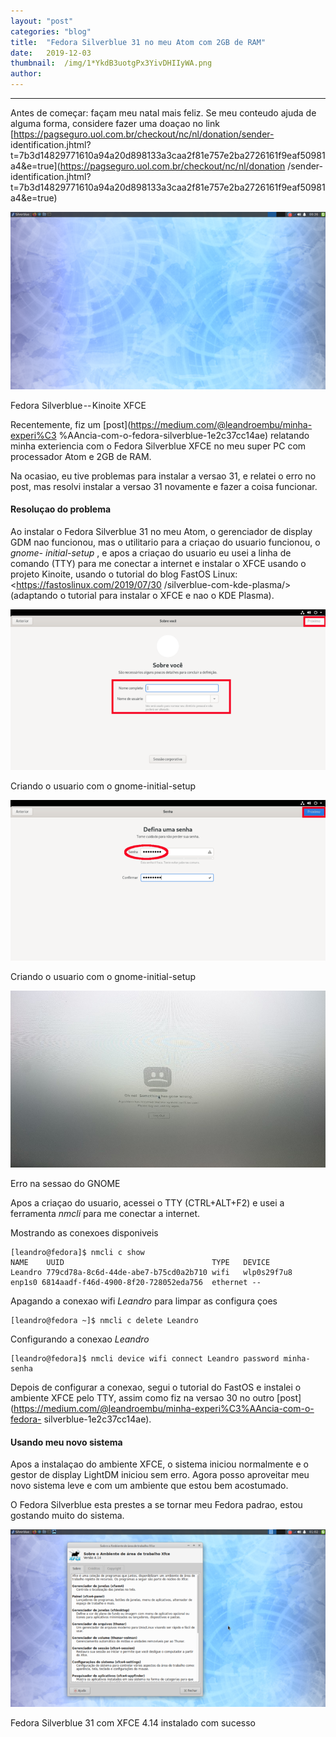 ```yaml
---
layout:	"post"
categories:	"blog"
title:	"Fedora Silverblue 31 no meu Atom com 2GB de RAM"
date:	2019-12-03
thumbnail:	/img/1*YkdB3uotgPx3YivDHIIyWA.png
author:	
---
```


* * *

Antes de começar: façam meu natal mais feliz. Se meu conteudo ajuda de alguma
forma, considere fazer uma doaçao no link
[https://pagseguro.uol.com.br/checkout/nc/nl/donation/sender-
identification.jhtml?t=7b3d14829771610a94a20d898133a3caa2f81e757e2ba2726161f9eaf50981a4&e=true](https://pagseguro.uol.com.br/checkout/nc/nl/donation
/sender-
identification.jhtml?t=7b3d14829771610a94a20d898133a3caa2f81e757e2ba2726161f9eaf50981a4&e=true)

![](/img/1*YkdB3uotgPx3YivDHIIyWA.png)

Fedora Silverblue -- Kinoite XFCE

Recentemente, fiz um [post](https://medium.com/@leandroembu/minha-experi%C3
%AAncia-com-o-fedora-silverblue-1e2c37cc14ae) relatando minha exteriencia com
o Fedora Silverblue XFCE no meu super PC com processador Atom e 2GB de RAM.

Na ocasiao, eu tive problemas para instalar a versao 31, e relatei o erro no
post, mas resolvi instalar a versao 31 novamente e fazer a coisa funcionar.

#### Resoluçao do problema

Ao instalar o Fedora Silverblue 31 no meu Atom, o gerenciador de display GDM
nao funcionou, mas o utilitario para a criaçao do usuario funcionou, o _gnome-
initial-setup_ , e apos a criaçao do usuario eu usei a linha de comando (TTY)
para me conectar a internet e instalar o XFCE usando o projeto Kinoite, usando
o tutorial do blog FastOS Linux: <https://fastoslinux.com/2019/07/30
/silverblue-com-kde-plasma/> (adaptando o tutorial para instalar o XFCE e nao
o KDE Plasma).

![](/img/0*5udEwtmw3tb4zOVd.png)

Criando o usuario com o gnome-initial-setup

![](/img/0*VdhgydKk3wUlReWp.png)

Criando o usuario com o gnome-initial-setup

![](/img/0*BYUV2mCZd6myPk2V.jpg)

Erro na sessao do GNOME

Apos a criaçao do usuario, acessei o TTY (CTRL+ALT+F2) e usei a ferramenta
_nmcli_ para me conectar  a internet.

Mostrando as conexoes disponiveis

    
    
    [leandro@fedora]$ nmcli c show  
    NAME    UUID                                 TYPE   DEVICE   
    Leandro 779cd78a-8c6d-44de-abe7-b75cd0a2b710 wifi   wlp0s29f7u8   
    enp1s0 6814aadf-f46d-4900-8f20-728052eda756  ethernet --

Apagando a conexao wifi _Leandro_ para limpar as configura çoes

    
    
    [leandro@fedora ~]$ nmcli c delete Leandro

Configurando a conexao _Leandro_

    
    
    [leandro@fedora]$ nmcli device wifi connect Leandro password minha-senha

Depois de configurar a conexao, segui o tutorial do FastOS e instalei o
ambiente XFCE pelo TTY, assim como fiz na versao 30 no outro
[post](https://medium.com/@leandroembu/minha-experi%C3%AAncia-com-o-fedora-
silverblue-1e2c37cc14ae).

#### Usando meu novo sistema

Apos a instalaçao do ambiente XFCE, o sistema iniciou normalmente e o gestor
de display LightDM iniciou sem erro. Agora posso aproveitar meu novo sistema
leve e com um ambiente que estou bem acostumado.

O Fedora Silverblue esta prestes a se tornar meu Fedora padrao, estou gostando
muito do sistema.

![](/img/1*R9UHdd9iA8ABjStZ8QV7zg.png)

Fedora Silverblue 31 com XFCE 4.14 instalado com sucesso

